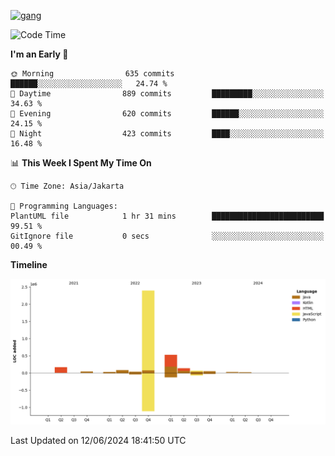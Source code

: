 <!-- [<img src='https://dev.karakun.com/assets/posts/2018-09-16-jc-java-article/3duke_suspects.jpg' alt='java'>](https://github.com/yeahbutstill) -->
[<img src='https://asset-2.tstatic.net/tribunnewswiki/foto/bank/images/Mozart.jpg' alt='gang'>](https://github.com/yeahbutstill)

<!--START_SECTION:waka-->
![Code Time](http://img.shields.io/badge/Code%20Time-2%2C723%20hrs%2043%20mins-blue)

**I'm an Early 🐤** 

```text
🌞 Morning                635 commits         ██████░░░░░░░░░░░░░░░░░░░   24.74 % 
🌆 Daytime                889 commits         █████████░░░░░░░░░░░░░░░░   34.63 % 
🌃 Evening                620 commits         ██████░░░░░░░░░░░░░░░░░░░   24.15 % 
🌙 Night                  423 commits         ████░░░░░░░░░░░░░░░░░░░░░   16.48 % 
```


📊 **This Week I Spent My Time On** 

```text
🕑︎ Time Zone: Asia/Jakarta

💬 Programming Languages: 
PlantUML file            1 hr 31 mins        █████████████████████████   99.51 % 
GitIgnore file           0 secs              ░░░░░░░░░░░░░░░░░░░░░░░░░   00.49 % 
```

**Timeline**

![Lines of Code chart](https://raw.githubusercontent.com/yeahbutstill/yeahbutstill/main/assets/bar_graph.png)


 Last Updated on 12/06/2024 18:41:50 UTC
<!--END_SECTION:waka-->
